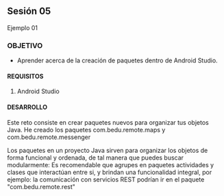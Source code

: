 ## Sesión 05   
Ejemplo 01

### OBJETIVO 
 - Aprender acerca de la creación de paquetes dentro de Android Studio.

#### REQUISITOS 
1. Android Studio

#### DESARROLLO
Este reto consiste en crear paquetes nuevos para organizar tus objetos Java. He creado los paquetes com.bedu.remote.maps y com.bedu.remote.messenger

Los paquetes en un proyecto Java sirven para organizar los objetos de forma funcional y ordenada, de tal manera que puedes buscar modularmente: Es recomendable que agrupes en paquetes actividades y clases que interactúan entre si, y brindan una funcionalidad integral, por ejemplo: la comunicación con servicios REST podrían ir en el paquete "com.bedu.remote.rest"
